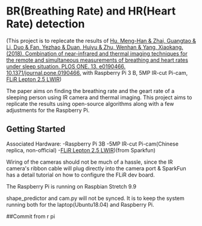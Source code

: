 # BR(Breathing Rate) and HR(Heart Rate) detection
(This project is to replecate the results of [Hu, Meng-Han & Zhai, Guangtao & Li, Duo & Fan, Yezhao & Duan, Huiyu & Zhu, Wenhan & Yang, Xiaokang. (2018). Combination of near-infrared and thermal imaging techniques for the remote and simultaneous measurements of breathing and heart rates under sleep situation. PLOS ONE. 13. e0190466. 10.1371/journal.pone.0190466.](https://www.researchgate.net/publication/322278898_Combination_of_near-infrared_and_thermal_imaging_techniques_for_the_remote_and_simultaneous_measurements_of_breathing_and_heart_rates_under_sleep_situation) with Raspberry Pi 3 B, 5MP IR-cut Pi-cam, [FLiR Lepton 2.5 LWIR](https://www.sparkfun.com/products/14654))

The paper aims on finding the breathing rate and the geart rate of a sleeping person using IR camera and thermal imaging.
This project aims to replicate the results using open-source algorithms along with a few adjustments for the Raspberry Pi.

## Getting Started
Associated Hardware:
-Raspberry Pi 3B
-5MP IR-cut Pi-cam(Chinese replica, non-official)
-[FLiR Lepton 2.5 LWIR](https://www.sparkfun.com/products/14654))(from Sparkfun)

Wiring of the cameras should not be much of a hassle, since the IR camera's ribbon cable will plug directly into the camera port & SparkFun has a detail tutorial on how to configure the FLiR dev board.

The Raspberry Pi is running on Raspbian Stretch 9.9

shape_predictor and cam.py will not be synced. It is to keep the system running both for the laptop(Ubuntu18.04) and Raspberry Pi.

##Commit from r pi

